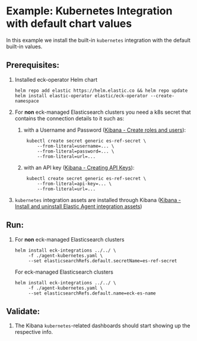 # Example: Kubernetes Integration with default chart values

In this example we install the built-in `kubernetes` integration with the default built-in values.

## Prerequisites:
1. Installed eck-operator Helm chart
   ```console
   helm repo add elastic https://helm.elastic.co && helm repo update
   helm install elastic-operator elastic/eck-operator --create-namespace
   ```
2. For **non** eck-managed Elasticsearch clusters you need a k8s secret that contains the connection details to it such as:
   1. with a Username and Password ([Kibana - Create roles and users](https://www.elastic.co/guide/en/kibana/current/using-kibana-with-security.html#security-create-roles)):
      ```console
       kubectl create secret generic es-ref-secret \
           --from-literal=username=... \
           --from-literal=password=... \
           --from-literal=url=...
       ```
   2. with an API key ([Kibana - Creating API Keys](https://www.elastic.co/guide/en/kibana/current/api-keys.html)):
      ```console
       kubectl create secret generic es-ref-secret \
           --from-literal=api-key=... \
           --from-literal=url=...
       ```

3. `kubernetes` integration assets are installed through Kibana ([Kibana - Install and uninstall Elastic Agent integration assets](https://www.elastic.co/guide/en/fleet/current/install-uninstall-integration-assets.html))

## Run:
1. For **non** eck-managed Elasticsearch clusters
    ```console
    helm install eck-integrations ../../ \
         -f ./agent-kubernetes.yaml \
         --set elasticsearchRefs.default.secretName=es-ref-secret 
    ```
    For eck-managed Elasticsearch clusters
    ```console
    helm install eck-integrations ../../ \
         -f ./agent-kubernetes.yaml \
         --set elasticsearchRefs.default.name=eck-es-name 
    ```


## Validate:

1. The Kibana `kubernetes`-related dashboards should start showing up the respective info.